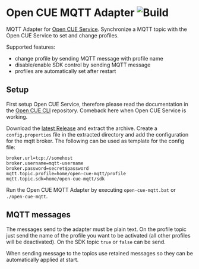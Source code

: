 # Open CUE MQTT Adapter ![Build](https://github.com/Legion2/open-cue-mqtt/workflows/Build/badge.svg)
MQTT Adapter for [Open CUE Service](https://github.com/Legion2/open-cue-service).
Synchronize a MQTT topic with the Open CUE Service to set and change profiles.

Supported features:
* change profile by sending MQTT message with profile name
* disable/enable SDK control by sending MQTT message
* profiles are automatically set after restart 

## Setup
First setup Open CUE Service, therefore please read the documentation in the [Open CUE CLI](https://github.com/Legion2/open-cue-cli) repository.
Comeback here when Open CUE Service is working.

Download the [latest Release](https://github.com/Legion2/open-cue-mqtt/releases) and extract the archive.
Create a `config.properties` file in the extracted directory and add the configuration for the mqtt broker.
The following can be used as template for the config file:
```properties
broker.url=tcp://somehost
broker.username=mqtt-username
broker.password=secret$password
mqtt.topic.profile=home/open-cue-mqtt/profile
mqtt.topic.sdk=home/open-cue-mqtt/sdk
```
Run the Open CUE MQTT Adapter by executing `open-cue-mqtt.bat` or `./open-cue-mqtt`.

## MQTT messages
The messages send to the adapter must be plain text.
On the profile topic just send the name of the profile you want to be activated (all other profiles will be deactivated).
On the SDK topic `true` or `false` can be send.

When sending message to the topics use retained messages so they can be automatically applied at start.
